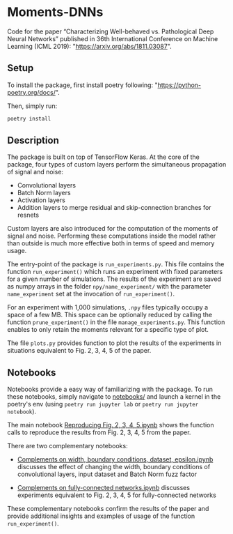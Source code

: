 # Moments-DNNs

Code for the paper “Characterizing Well-behaved vs. Pathological Deep Neural Networks” published in 36th International Conference on Machine Learning (ICML 2019): "https://arxiv.org/abs/1811.03087".

## Setup

To install the package, first install poetry following: "https://python-poetry.org/docs/".

Then, simply run:

```sh
poetry install 
```

## Description

The package is built on top of TensorFlow Keras. At the core of the package, four types of custom layers perform the simultaneous propagation of signal and noise:

* Convolutional layers
* Batch Norm layers
* Activation layers
* Addition layers to merge residual and skip-connection branches for resnets

Custom layers are also introduced for the computation of the moments of signal and noise. Performing these computations inside the model rather than outside is much more effective both in terms of speed and memory usage.

The entry-point of the package is `run_experiments.py`. This file contains the function `run_experiment()` which runs an experiment with fixed parameters for a given number of simulations. The results of the experiment are saved as numpy arrays in the folder `npy/name_experiment/` with the parameter `name_experiment` set at the invocation of `run_experiment()`.

For an experiment with 1,000 simulations, `.npy` files typically occupy a space of a few MB. This space can be optionally reduced by calling the function `prune_experiment()` in the file `manage_experiments.py`. This function enables to only retain the moments relevant for a specific type of plot.

The file `plots.py` provides function to plot the results of the experiments in situations equivalent to Fig. 2, 3, 4, 5 of the paper.

## Notebooks

Notebooks provide a easy way of familiarizing with the package. To run these notebooks, simply navigate to [notebooks/](https://github.com/alabatie/moments-dnns/blob/master/notebooks/) and launch a kernel in the poetry's env (using `poetry run jupyter lab` or `poetry run jupyter notebook`).

The main notebook [Reproducing Fig. 2, 3, 4, 5.ipynb](https://github.com/alabatie/moments-dnns/blob/master/notebooks/Reproducing%20Fig.%202%2C%203%2C%204%2C%205.ipynb) shows the function calls to reproduce the results from Fig. 2, 3, 4, 5 from the paper.

There are two complementary notebooks:

* [Complements on width, boundary conditions, dataset, epsilon.ipynb](https://github.com/alabatie/moments-dnns/blob/master/notebooks/Complements%20on%20width%2C%20boundary%20conditions%2C%20dataset%2C%20epsilon.ipynb) discusses the effect of changing the width, boundary conditions of convolutional layers, input dataset and Batch Norm fuzz factor

* [Complements on fully-connected networks.ipynb](https://github.com/alabatie/moments-dnns/blob/master/notebooks/Complements%20on%20fully-connected%20networks.ipynb) discusses experiments equivalent to Fig. 2, 3, 4, 5 for fully-connected networks

These complementary notebooks confirm the results of the paper and provide additional insights and examples of usage of the function `run_experiment()`.
